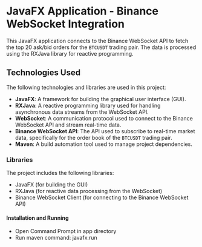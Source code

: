 # JavaFX Application - Binance WebSocket Integration

This JavaFX application connects to the Binance WebSocket API to fetch the top 20 ask/bid orders for the `BTCUSDT` trading pair. The data is processed using the RXJava library for reactive programming.

## Technologies Used

The following technologies and libraries are used in this project:

- **JavaFX**: A framework for building the graphical user interface (GUI).
- **RXJava**: A reactive programming library used for handling asynchronous data streams from the WebSocket API.
- **WebSocket**: A communication protocol used to connect to the Binance WebSocket API and stream real-time data.
- **Binance WebSocket API**: The API used to subscribe to real-time market data, specifically for the order book of the `BTCUSDT` trading pair.
- **Maven**: A build automation tool used to manage project dependencies.

### Libraries

The project includes the following libraries:

- JavaFX (for building the GUI)
- RXJava (for reactive data processing from the WebSocket)
- Binance WebSocket Client (for connecting to the Binance WebSocket API)

#### Installation and Running
- Open Command Prompt in app directory
- Run maven command: javafx:run
